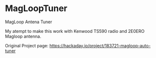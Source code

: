 # MagLoopTuner
MagLoop Antena Tuner

My atempt to make this work with Kenwood TS590 radio and 2E0ERO Magloop antenna.

Original Project page: https://hackaday.io/project/183721-magloop-auto-tuner
